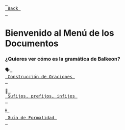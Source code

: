 [<kbd> <br> Back <br> </kbd>][Back]

[Back]: https://metroman.me/en/balkeon

# Bienvenido al Menú de los Documentos
### ¿Quieres ver cómo es la gramática de Balkeon?

🗣[<kbd> <br> Construcción de Oraciones <br> </kbd>][SnCs]

[SnCs]: https://metroman.me/balkeon/docs/instructions/sentences

🧩[<kbd> <br> Sufijos, prefijos, infijos <br> </kbd>][FmGi]

[FmGi]: https://metroman.me/balkeon/docs/instructions/affixes

🕴[<kbd> <br> Guía de Formalidad <br> </kbd>][FmGu]

[FmGu]: https://metroman.me/balkeon/docs/instructions/formalityguide
